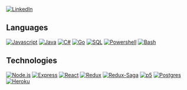 [![LinkedIn][linkedin-shield]][linkedin-url]

<h2>
Languages
</h2>

[![Javascript]][Javascript] [![Java]][Java] [![C#]][C#] [![Go]][Go] [![SQL]][SQL] [![Powershell]][Powershell] [![Bash]][Bash]

<h2>
Technologies
</h2>

[![Node.js][Node.js]][Node-url] [![Express][Express.js]][Express-url] [![React][React.js]][React-url] [![Redux][Redux]][Redux-url] [![Redux-Saga][Reduxsaga]][Reduxsaga-url] [![p5][p5.js]][p5-url] [![Postgres][postgres]][postgres-url] [![Heroku][heroku]][heroku-url]

<!-- MARKDOWN LINKS & IMAGES -->
<!-- https://www.markdownguide.org/basic-syntax/#reference-style-links -->
[product-screenshot]: https://https://github.com/sollambert/cloud-quest/blob/main/documentation/images/cloud_quest_screenshot.png
[license-shield]: https://img.shields.io/github/license/sollambert/cloud-quest.svg?style=for-the-badge
[license-url]: https://github.com/sollambert/cloud-quest/blob/main/LICENSE.TXT
[linkedin-shield]: https://img.shields.io/badge/-LinkedIn-black.svg?style=for-the-badge&logo=linkedin&colorB=555
[linkedin-url]: https://linkedin.com/in/sollambert
[p5.js]: https://img.shields.io/badge/p5.js-30333a?style=for-the-badge&logo=p5dotjs&logoColor=F3245C
[p5-url]: https://p5js.org/
[Node.js]: https://img.shields.io/badge/Node.js-30333a?style=for-the-badge&logo=nodedotjs&logoColor=4FA34D
[Node-url]: https://nodejs.org/
[Express.js]: https://img.shields.io/badge/Express.js-30333a?style=for-the-badge&logo=express&logoColor=36CAFC
[Express-url]: https://expressjs.com/
[postgres]: https://img.shields.io/badge/Postgres-20232A?style=for-the-badge&logo=postgresql&logoColor=2C6790
[postgres-url]: https://www.postgresql.org/
[Redux]: https://img.shields.io/badge/Redux-30333a?style=for-the-badge&logo=redux&logoColor=7747BA
[Redux-url]: https://redux.js.org/
[Reduxsaga]: https://img.shields.io/badge/Redux-Sagas-30333a?style=for-the-badge&logo=reduxsaga&logoColor=82D473
[Reduxsaga-url]: https://redux-saga.js.org/
[heroku]: https://img.shields.io/badge/Heroku-20232a?style=for-the-badge&logo=heroku&logoColor=604888
[heroku-url]: https://www.heroku.com/
[React.js]: https://img.shields.io/badge/React-20232A?style=for-the-badge&logo=react&logoColor=61DAFB
[React-url]: https://reactjs.org/

<!-- Languages -->
[Javascript]: https://img.shields.io/badge/Javascript-20232A?style=for-the-badge&logo=javascript&logoColor=61DAFB
[Java]: https://img.shields.io/badge/Java-20232A?style=for-the-badge&logo=oracle&logoColor=61DAFB
[C#]: https://img.shields.io/badge/C#-20232A?style=for-the-badge&logo=csharp&logoColor=61DAFB
[Go]: https://img.shields.io/badge/Go-20232A?style=for-the-badge&logo=go&logoColor=61DAFB
[SQL]: https://img.shields.io/badge/SQL-20232A?style=for-the-badge&logo=sql&logoColor=61DAFB
[Powershell]: https://img.shields.io/badge/Powershell-20232A?style=for-the-badge&logo=powershell&logoColor=61DAFB
[Bash]: https://img.shields.io/badge/Bash-20232A?style=for-the-badge&logo=gnubash&logoColor=61DAFB
